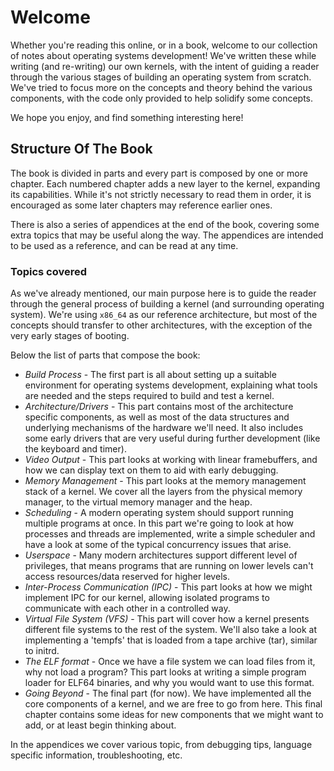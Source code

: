 # Welcome

Whether you're reading this online, or in a book, welcome to our collection of notes about operating systems development! We've written these while writing (and re-writing) our own kernels, with the intent of guiding a reader through the various stages of building an operating system from scratch. We've tried to focus more on the concepts and theory behind the various components, with the code only provided to help solidify some concepts.

We hope you enjoy, and find something interesting here!

## Structure Of The Book

The book is divided in parts and every part is composed by one or more chapter. Each numbered chapter adds a new layer to the kernel, expanding its capabilities. While it's not strictly necessary to read them in order, it is encouraged as some later chapters may reference earlier ones.

There is also a series of appendices at the end of the book, covering some extra topics that may be useful along the way. The appendices are intended to be used as a reference, and can be read at any time.

### Topics covered

As we've already mentioned, our main purpose here is to guide the reader through the general process of building a kernel (and surrounding operating system). We're using `x86_64` as our reference architecture, but most of the concepts should transfer to other architectures, with the exception of the very early stages of booting.

Below the list of parts that compose the book:

* *Build Process* - The first part is all about setting up a suitable environment for operating systems development, explaining what tools are needed and the steps required to build and test a kernel.
* *Architecture/Drivers* - This part contains most of the architecture specific components, as well as most of the data structures and underlying mechanisms of the hardware we'll need. It also includes some early drivers that are very useful during further development (like the keyboard and timer).
* *Video Output* - This part looks at working with linear framebuffers, and how we can display text on them to aid with early debugging.
* *Memory Management* - This part looks at the memory management stack of a kernel. We cover all the layers from the physical memory manager, to the virtual memory manager and the heap.
* *Scheduling* - A modern operating system should support running multiple programs at once. In this part we're going to look at how processes and threads are implemented, write a simple scheduler and have a look at some of the typical concurrency issues that arise.
* *Userspace* - Many modern architectures support different level of privileges, that means programs that are running on lower levels can't access resources/data reserved for higher levels.
* *Inter-Process Communication (IPC)* - This part looks at how we might implement IPC for our kernel, allowing isolated programs to communicate with each other in a controlled way.
* *Virtual File System (VFS)* - This part will cover how a kernel presents different file systems to the rest of the system. We'll also take a look at implementing a 'tempfs' that is loaded from a tape archive (tar), similar to initrd.
* *The ELF format* - Once we have a file system we can load files from it, why not load a program? This part looks at writing a simple program loader for ELF64 binaries, and why you would want to use this format.
* *Going Beyond* - The final part (for now). We have implemented all the core components of a kernel, and we are free to go from here. This final chapter contains some ideas for new components that we might want to add, or at least begin thinking about.

In the appendices we cover various topic, from debugging tips, language specific information, troubleshooting, etc.
